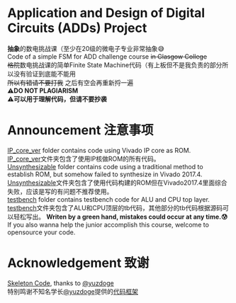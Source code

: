 # Application and Design of Digital Circuits (ADDs) Project  
**抽象**的数电挑战课（至少在20级的微电子专业非常抽象:sweat_smile:  
Code of a simple FSM for ADD challenge course ~~in Glasgow College~~  
~~格院~~数电挑战课的简单Finite State Machine代码（有上板但不是我负责的部分所以没有验证到底能不能用  
~~所以有错请不要打我~~ 之后有空会再重新捋一遍  
⚠**DO NOT PLAGIARISM**  
⚠**可以用于理解代码，但请不要抄袭**  
# Announcement  注意事项
[IP_core_ver](https://github.com/4Nanai/ADDs_Proj/tree/master/IP_core_ver) folder contains code using Vivado IP core as ROM.  
[IP_core_ver](https://github.com/4Nanai/ADDs_Proj/tree/master/IP_core_ver)文件夹包含了使用IP核做ROM的所有代码。  
[Unsynthesizable](https://github.com/4Nanai/ADDs_Proj/tree/master/Unsynthesizable) folder contains code using a traditional method to establish ROM, but somehow failed to synthesize in Vivado 2017.4.  
[Unsynthesizable](https://github.com/4Nanai/ADDs_Proj/tree/master/Unsynthesizable)文件夹包含了使用代码构建的ROM但在Vivado2017.4里面综合失败，应该是写的有问题不推荐使用。  
[testbench](https://github.com/4Nanai/ADDs_Proj/tree/master/testbench) folder contains testbench code for ALU and CPU top layer.  
[testbench](https://github.com/4Nanai/ADDs_Proj/tree/master/testbench)文件夹包含了ALU和CPU顶层的tb代码，其他部分的tb代码根据源码可以轻松写出。
**Writen by a green hand, mistakes could occur at any time.:cold_sweat:** If you also wanna help the junior accomplish this course, welcome to opensource your code.  
# Acknowledgement  致谢
[Skeleton Code](https://github.com/yuzdoge/digital-circuit-lab-skeleton), thanks to [@yuzdoge](https://github.com/yuzdoge)  
特别鸣谢不知名学长[@yuzdoge](https://github.com/yuzdoge)提供的[代码框架](https://github.com/yuzdoge/digital-circuit-lab-skeleton)
